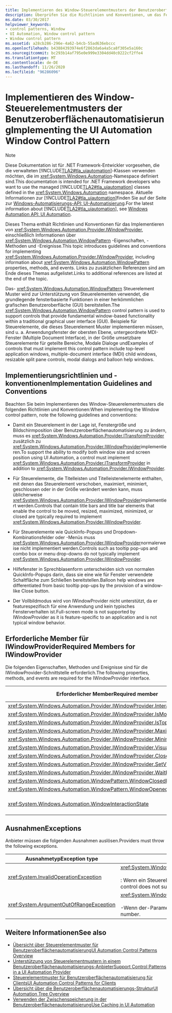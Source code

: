 ```yaml
---
title: Implementieren des Window-Steuerelementmusters der Benutzeroberflächenautomatisierung
description: Überprüfen Sie die Richtlinien und Konventionen, um das Fenster Steuerelement Muster in der Benutzeroberflächen Automatisierung Sie müssen erforderliche Member für die IWindowProvider-Schnittstelle kennen.
ms.date: 03/30/2017
helpviewer_keywords:
- control patterns, Window
- UI Automation, Window control pattern
- Window control pattern
ms.assetid: a28cb286-296e-4a62-b4cb-55ad636ebccc
ms.openlocfilehash: b43884393974e6f2863da6a4a5ca8f305e5a160c
ms.sourcegitcommit: bc293b14af795e0e999e3304dd40c0222cf2ffe4
ms.translationtype: MT
ms.contentlocale: de-DE
ms.lasthandoff: 11/26/2020
ms.locfileid: "96286096"
---
```

# <a name="implementing-the-ui-automation-window-control-pattern"></a><span data-ttu-id="bcaac-104">Implementieren des Window-Steuerelementmusters der Benutzeroberflächenautomatisierung</span><span class="sxs-lookup"><span data-stu-id="bcaac-104">Implementing the UI Automation Window Control Pattern</span></span>

> [!NOTE]
> <span data-ttu-id="bcaac-105">Diese Dokumentation ist für .NET Framework-Entwickler vorgesehen, die die verwalteten [!INCLUDE[TLA2#tla_uiautomation](../../../includes/tla2sharptla-uiautomation-md.md)]-Klassen verwenden möchten, die im <xref:System.Windows.Automation>-Namespace definiert sind.</span><span class="sxs-lookup"><span data-stu-id="bcaac-105">This documentation is intended for .NET Framework developers who want to use the managed [!INCLUDE[TLA2#tla_uiautomation](../../../includes/tla2sharptla-uiautomation-md.md)] classes defined in the <xref:System.Windows.Automation> namespace.</span></span> <span data-ttu-id="bcaac-106">Aktuelle Informationen zur [!INCLUDE[TLA2#tla_uiautomation](../../../includes/tla2sharptla-uiautomation-md.md)]finden Sie auf der Seite zur [Windows-Automatisierungs-API: UI-Automatisierung](/windows/win32/winauto/entry-uiauto-win32).</span><span class="sxs-lookup"><span data-stu-id="bcaac-106">For the latest information about [!INCLUDE[TLA2#tla_uiautomation](../../../includes/tla2sharptla-uiautomation-md.md)], see [Windows Automation API: UI Automation](/windows/win32/winauto/entry-uiauto-win32).</span></span>  
  
 <span data-ttu-id="bcaac-107">Dieses Thema enthält Richtlinien und Konventionen für das Implementieren von <xref:System.Windows.Automation.Provider.IWindowProvider>, einschließlich Informationen über <xref:System.Windows.Automation.WindowPattern> -Eigenschaften, -Methoden und -Ereignisse.</span><span class="sxs-lookup"><span data-stu-id="bcaac-107">This topic introduces guidelines and conventions for implementing <xref:System.Windows.Automation.Provider.IWindowProvider>, including information about <xref:System.Windows.Automation.WindowPattern> properties, methods, and events.</span></span> <span data-ttu-id="bcaac-108">Links zu zusätzlichen Referenzen sind am Ende dieses Themas aufgelistet.</span><span class="sxs-lookup"><span data-stu-id="bcaac-108">Links to additional references are listed at the end of the topic.</span></span>  
  
 <span data-ttu-id="bcaac-109">Das- <xref:System.Windows.Automation.WindowPattern> Steuerelement Muster wird zur Unterstützung von Steuerelementen verwendet, die grundlegende fensterbasierte Funktionen in einer herkömmlichen grafischen Benutzeroberfläche (GUI) bereitstellen.</span><span class="sxs-lookup"><span data-stu-id="bcaac-109">The <xref:System.Windows.Automation.WindowPattern> control pattern is used to support controls that provide fundamental window-based functionality within a traditional graphical user interface (GUI).</span></span> <span data-ttu-id="bcaac-110">Beispiele für Steuerelemente, die dieses Steuerelement Muster implementieren müssen, sind u. a. Anwendungsfenster der obersten Ebene, untergeordnete MDI-Fenster (Multiple Document Interface), in der Größe umsetzbare Steuerelemente für geteilte Bereiche, Modale Dialoge und</span><span class="sxs-lookup"><span data-stu-id="bcaac-110">Examples of controls that must implement this control pattern include top-level application windows, multiple-document interface (MDI) child windows, resizable split pane controls, modal dialogs and balloon help windows.</span></span>  
  
<a name="Implementation_Guidelines_and_Conventions"></a>

## <a name="implementation-guidelines-and-conventions"></a><span data-ttu-id="bcaac-111">Implementierungsrichtlinien und -konventionen</span><span class="sxs-lookup"><span data-stu-id="bcaac-111">Implementation Guidelines and Conventions</span></span>  

 <span data-ttu-id="bcaac-112">Beachten Sie beim Implementieren des Window-Steuerelementmusters die folgenden Richtlinien und Konventionen:</span><span class="sxs-lookup"><span data-stu-id="bcaac-112">When implementing the Window control pattern, note the following guidelines and conventions:</span></span>  
  
- <span data-ttu-id="bcaac-113">Damit ein Steuerelement in der Lage ist, Fenstergröße und Bildschirmposition über Benutzeroberflächenautomatisierung zu ändern, muss es <xref:System.Windows.Automation.Provider.ITransformProvider> zusätzlich zu <xref:System.Windows.Automation.Provider.IWindowProvider>implementieren.</span><span class="sxs-lookup"><span data-stu-id="bcaac-113">To support the ability to modify both window size and screen position using UI Automation, a control must implement <xref:System.Windows.Automation.Provider.ITransformProvider> in addition to <xref:System.Windows.Automation.Provider.IWindowProvider>.</span></span>  
  
- <span data-ttu-id="bcaac-114">Für Steuerelemente, die Titelleisten und Titelleistenelemente enthalten, mit denen das Steuerelement verschoben, maximiert, minimiert, geschlossen oder in der Größe verändert werden kann, muss üblicherweise <xref:System.Windows.Automation.Provider.IWindowProvider>implementiert werden.</span><span class="sxs-lookup"><span data-stu-id="bcaac-114">Controls that contain title bars and title bar elements that enable the control to be moved, resized, maximized, minimized, or closed are typically required to implement <xref:System.Windows.Automation.Provider.IWindowProvider>.</span></span>  
  
- <span data-ttu-id="bcaac-115">Für Steuerelemente wie QuickInfo-Popups und Dropdown-Kombinationsfelder oder -Menüs muss <xref:System.Windows.Automation.Provider.IWindowProvider>normalerweise nicht implementiert werden.</span><span class="sxs-lookup"><span data-stu-id="bcaac-115">Controls such as tooltip pop-ups and combo box or menu drop-downs do not typically implement <xref:System.Windows.Automation.Provider.IWindowProvider>.</span></span>  
  
- <span data-ttu-id="bcaac-116">Hilfefenster in Sprechblasenform unterscheiden sich von normalen QuickInfo-Popups darin, dass sie eine wie für Fenster verwendete Schaltfläche zum Schließen bereitstellen.</span><span class="sxs-lookup"><span data-stu-id="bcaac-116">Balloon help windows are differentiated from basic tooltip pop-ups by the provision of a window-like Close button.</span></span>  
  
- <span data-ttu-id="bcaac-117">Der Vollbildmodus wird von IWindowProvider nicht unterstützt, da er featurespezifisch für eine Anwendung und kein typisches Fensterverhalten ist.</span><span class="sxs-lookup"><span data-stu-id="bcaac-117">Full-screen mode is not supported by IWindowProvider as it is feature-specific to an application and is not typical window behavior.</span></span>  
  
<a name="Required_Members_for_IWindowProvider"></a>

## <a name="required-members-for-iwindowprovider"></a><span data-ttu-id="bcaac-118">Erforderliche Member für IWindowProvider</span><span class="sxs-lookup"><span data-stu-id="bcaac-118">Required Members for IWindowProvider</span></span>  

 <span data-ttu-id="bcaac-119">Die folgenden Eigenschaften, Methoden und Ereignisse sind für die IWindowProvider-Schnittstelle erforderlich.</span><span class="sxs-lookup"><span data-stu-id="bcaac-119">The following properties, methods, and events are required for the IWindowProvider interface.</span></span>  
  
|<span data-ttu-id="bcaac-120">Erforderlicher Member</span><span class="sxs-lookup"><span data-stu-id="bcaac-120">Required member</span></span>|<span data-ttu-id="bcaac-121">Memberart</span><span class="sxs-lookup"><span data-stu-id="bcaac-121">Member type</span></span>|<span data-ttu-id="bcaac-122">Hinweise</span><span class="sxs-lookup"><span data-stu-id="bcaac-122">Notes</span></span>|  
|---------------------|-----------------|-----------|  
|<xref:System.Windows.Automation.Provider.IWindowProvider.InteractionState%2A>|<span data-ttu-id="bcaac-123">Eigenschaft</span><span class="sxs-lookup"><span data-stu-id="bcaac-123">Property</span></span>|<span data-ttu-id="bcaac-124">Keine</span><span class="sxs-lookup"><span data-stu-id="bcaac-124">None</span></span>|  
|<xref:System.Windows.Automation.Provider.IWindowProvider.IsModal%2A>|<span data-ttu-id="bcaac-125">Eigenschaft</span><span class="sxs-lookup"><span data-stu-id="bcaac-125">Property</span></span>|<span data-ttu-id="bcaac-126">Keine</span><span class="sxs-lookup"><span data-stu-id="bcaac-126">None</span></span>|  
|<xref:System.Windows.Automation.Provider.IWindowProvider.IsTopmost%2A>|<span data-ttu-id="bcaac-127">Eigenschaft</span><span class="sxs-lookup"><span data-stu-id="bcaac-127">Property</span></span>|<span data-ttu-id="bcaac-128">Keine</span><span class="sxs-lookup"><span data-stu-id="bcaac-128">None</span></span>|  
|<xref:System.Windows.Automation.Provider.IWindowProvider.Maximizable%2A>|<span data-ttu-id="bcaac-129">Eigenschaft</span><span class="sxs-lookup"><span data-stu-id="bcaac-129">Property</span></span>|<span data-ttu-id="bcaac-130">Keine</span><span class="sxs-lookup"><span data-stu-id="bcaac-130">None</span></span>|  
|<xref:System.Windows.Automation.Provider.IWindowProvider.Minimizable%2A>|<span data-ttu-id="bcaac-131">Eigenschaft</span><span class="sxs-lookup"><span data-stu-id="bcaac-131">Property</span></span>|<span data-ttu-id="bcaac-132">Keine</span><span class="sxs-lookup"><span data-stu-id="bcaac-132">None</span></span>|  
|<xref:System.Windows.Automation.Provider.IWindowProvider.VisualState%2A>|<span data-ttu-id="bcaac-133">Eigenschaft</span><span class="sxs-lookup"><span data-stu-id="bcaac-133">Property</span></span>|<span data-ttu-id="bcaac-134">Keine</span><span class="sxs-lookup"><span data-stu-id="bcaac-134">None</span></span>|  
|<xref:System.Windows.Automation.Provider.IWindowProvider.Close%2A>|<span data-ttu-id="bcaac-135">Methode</span><span class="sxs-lookup"><span data-stu-id="bcaac-135">Method</span></span>|<span data-ttu-id="bcaac-136">Keine</span><span class="sxs-lookup"><span data-stu-id="bcaac-136">None</span></span>|  
|<xref:System.Windows.Automation.Provider.IWindowProvider.SetVisualState%2A>|<span data-ttu-id="bcaac-137">Methode</span><span class="sxs-lookup"><span data-stu-id="bcaac-137">Method</span></span>|<span data-ttu-id="bcaac-138">Keine</span><span class="sxs-lookup"><span data-stu-id="bcaac-138">None</span></span>|  
|<xref:System.Windows.Automation.Provider.IWindowProvider.WaitForInputIdle%2A>|<span data-ttu-id="bcaac-139">Methode</span><span class="sxs-lookup"><span data-stu-id="bcaac-139">Method</span></span>|<span data-ttu-id="bcaac-140">Keine</span><span class="sxs-lookup"><span data-stu-id="bcaac-140">None</span></span>|  
|<xref:System.Windows.Automation.WindowPattern.WindowClosedEvent>|<span data-ttu-id="bcaac-141">Ereignis</span><span class="sxs-lookup"><span data-stu-id="bcaac-141">Event</span></span>|<span data-ttu-id="bcaac-142">Keine</span><span class="sxs-lookup"><span data-stu-id="bcaac-142">None</span></span>|  
|<xref:System.Windows.Automation.WindowPattern.WindowOpenedEvent>|<span data-ttu-id="bcaac-143">Ereignis</span><span class="sxs-lookup"><span data-stu-id="bcaac-143">Event</span></span>|<span data-ttu-id="bcaac-144">Keine</span><span class="sxs-lookup"><span data-stu-id="bcaac-144">None</span></span>|  
|<xref:System.Windows.Automation.WindowInteractionState>|<span data-ttu-id="bcaac-145">Ereignis</span><span class="sxs-lookup"><span data-stu-id="bcaac-145">Event</span></span>|<span data-ttu-id="bcaac-146"><xref:System.Windows.Automation.WindowInteractionState.ReadyForUserInteraction></span><span class="sxs-lookup"><span data-stu-id="bcaac-146">Is not guaranteed to be <xref:System.Windows.Automation.WindowInteractionState.ReadyForUserInteraction></span></span>|  
  
<a name="Exceptions"></a>

## <a name="exceptions"></a><span data-ttu-id="bcaac-147">Ausnahmen</span><span class="sxs-lookup"><span data-stu-id="bcaac-147">Exceptions</span></span>  

 <span data-ttu-id="bcaac-148">Anbieter müssen die folgenden Ausnahmen auslösen.</span><span class="sxs-lookup"><span data-stu-id="bcaac-148">Providers must throw the following exceptions.</span></span>  
  
|<span data-ttu-id="bcaac-149">Ausnahmetyp</span><span class="sxs-lookup"><span data-stu-id="bcaac-149">Exception type</span></span>|<span data-ttu-id="bcaac-150">Bedingung</span><span class="sxs-lookup"><span data-stu-id="bcaac-150">Condition</span></span>|  
|--------------------|---------------|  
|<xref:System.InvalidOperationException>|<xref:System.Windows.Automation.Provider.IWindowProvider.SetVisualState%2A><br /><br /> <span data-ttu-id="bcaac-151">: Wenn ein Steuerelement ein angefordertes Verhalten nicht unterstützt.</span><span class="sxs-lookup"><span data-stu-id="bcaac-151">-   When a control does not support a requested behavior.</span></span>|  
|<xref:System.ArgumentOutOfRangeException>|<xref:System.Windows.Automation.Provider.IWindowProvider.WaitForInputIdle%2A><br /><br /> <span data-ttu-id="bcaac-152">-Wenn der-Parameter keine gültige Zahl ist.</span><span class="sxs-lookup"><span data-stu-id="bcaac-152">-   When the parameter is not a valid number.</span></span>|  
  
## <a name="see-also"></a><span data-ttu-id="bcaac-153">Weitere Informationen</span><span class="sxs-lookup"><span data-stu-id="bcaac-153">See also</span></span>

- [<span data-ttu-id="bcaac-154">Übersicht über Steuerelementmuster für Benutzeroberflächenautomatisierung</span><span class="sxs-lookup"><span data-stu-id="bcaac-154">UI Automation Control Patterns Overview</span></span>](ui-automation-control-patterns-overview.md)
- [<span data-ttu-id="bcaac-155">Unterstützung von Steuerelementmustern in einem Benutzeroberflächenautomatisierungs-Anbieter</span><span class="sxs-lookup"><span data-stu-id="bcaac-155">Support Control Patterns in a UI Automation Provider</span></span>](support-control-patterns-in-a-ui-automation-provider.md)
- [<span data-ttu-id="bcaac-156">Steuerelementmuster für Benutzeroberflächenautomatisierung für Clients</span><span class="sxs-lookup"><span data-stu-id="bcaac-156">UI Automation Control Patterns for Clients</span></span>](ui-automation-control-patterns-for-clients.md)
- [<span data-ttu-id="bcaac-157">Übersicht über die Benutzeroberflächenautomatisierungs-Struktur</span><span class="sxs-lookup"><span data-stu-id="bcaac-157">UI Automation Tree Overview</span></span>](ui-automation-tree-overview.md)
- [<span data-ttu-id="bcaac-158">Verwenden der Zwischenspeicherung in der Benutzeroberflächenautomatisierung</span><span class="sxs-lookup"><span data-stu-id="bcaac-158">Use Caching in UI Automation</span></span>](use-caching-in-ui-automation.md)
